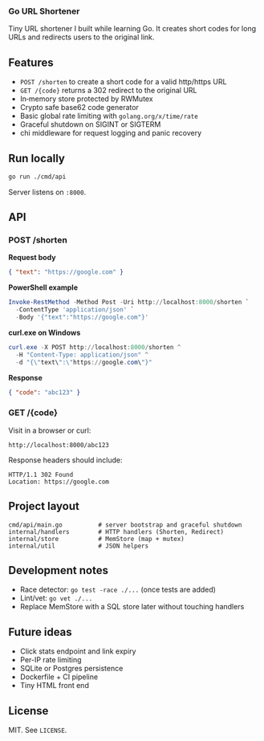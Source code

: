 ### Go URL Shortener

  Tiny URL shortener I built while learning Go. It creates short codes for long URLs and redirects users to the original link.

  ## Features

  * `POST /shorten` to create a short code for a valid http/https URL
  * `GET /{code}` returns a 302 redirect to the original URL
  * In‑memory store protected by RWMutex
  * Crypto safe base62 code generator
  * Basic global rate limiting with `golang.org/x/time/rate`
  * Graceful shutdown on SIGINT or SIGTERM
  * chi middleware for request logging and panic recovery

  ## Run locally

  ```bash
  go run ./cmd/api
  ```

  Server listens on `:8000`.

  ## API

  ### POST /shorten

  **Request body**

  ```json
  { "text": "https://google.com" }
  ```

  **PowerShell example**

  ```powershell
  Invoke-RestMethod -Method Post -Uri http://localhost:8000/shorten `
    -ContentType 'application/json' `
    -Body '{"text":"https://google.com"}'
  ```

  **curl.exe on Windows**

  ```powershell
  curl.exe -X POST http://localhost:8000/shorten ^
    -H "Content-Type: application/json" ^
    -d "{\"text\":\"https://google.com\"}"
  ```

  **Response**

  ```json
  { "code": "abc123" }
  ```

  ### GET /{code}

  Visit in a browser or curl:

  ```
  http://localhost:8000/abc123
  ```

  Response headers should include:

  ```
  HTTP/1.1 302 Found
  Location: https://google.com
  ```

  ## Project layout

  ```
  cmd/api/main.go          # server bootstrap and graceful shutdown
  internal/handlers        # HTTP handlers (Shorten, Redirect)
  internal/store           # MemStore (map + mutex)
  internal/util            # JSON helpers
  ```

  ## Development notes

  * Race detector: `go test -race ./...` (once tests are added)
  * Lint/vet: `go vet ./...`
  * Replace MemStore with a SQL store later without touching handlers

  ## Future ideas

  * Click stats endpoint and link expiry
  * Per-IP rate limiting
* SQLite or Postgres persistence
* Dockerfile + CI pipeline
* Tiny HTML front end

## License

MIT. See `LICENSE`.



